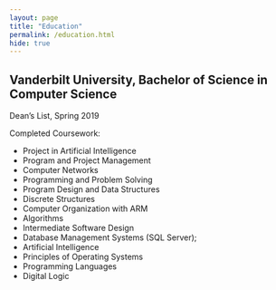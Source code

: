 ```yaml
---
layout: page
title: "Education"
permalink: /education.html
hide: true
---
```


## Vanderbilt University, Bachelor of Science in Computer Science

Dean’s List, Spring 2019

Completed Coursework:
* Project in Artificial Intelligence
* Program and Project Management
* Computer Networks
* Programming and Problem Solving
* Program Design and Data Structures
* Discrete Structures
* Computer Organization with ARM
* Algorithms
* Intermediate Software Design
* Database Management Systems (SQL Server);
* Artificial Intelligence
* Principles of Operating Systems
* Programming Languages
* Digital Logic
